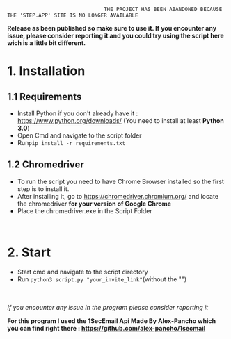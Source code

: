                                    THE PROJECT HAS BEEN ABANDONED BECAUSE THE 'STEP.APP' SITE IS NO LONGER AVAILABLE


**Release as been published so make sure to use it. If you encounter any issue, please consider reporting it and you could try using the script here wich is a little bit different.**


<h1>1. Installation</h1>
<h2>1.1 Requirements</h2>

- Install Python if you don't already have it : https://www.python.org/downloads/ (You need to install at least __Python 3.0__)
- Open Cmd and navigate to the script folder
- Run```pip install -r requirements.txt```
<h2>1.2 Chromedriver</h2>

- To run the script you need to have Chrome Browser installed so the first step is to install it.
- After installing it, go to https://chromedriver.chromium.org/ and locate the chromedriver __for your version of Google Chrome__
- Place the chromedriver.exe in the Script Folder

<br>
<h1>2. Start</h1>

- Start cmd and navigate to the script directory
- Run ```python3 script.py "your_invite_link"```(without the "")
<br>
<br>
<i>If you encounter any issue in the program please consider reporting it</i>

<strong>For this program I used the 1SecEmail Api Made By Alex-Pancho which you can find right there : https://github.com/alex-pancho/1secmail</strong>
